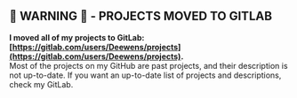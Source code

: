 ## 🚨 WARNING 🚨 - PROJECTS MOVED TO GITLAB
**I moved all of my projects to GitLab: [https://gitlab.com/users/Deewens/projects](https://gitlab.com/users/Deewens/projects).**   
Most of the projects on my GitHub are past projects, and their description is not up-to-date. If you want an up-to-date list of projects and descriptions, check my GitLab.
